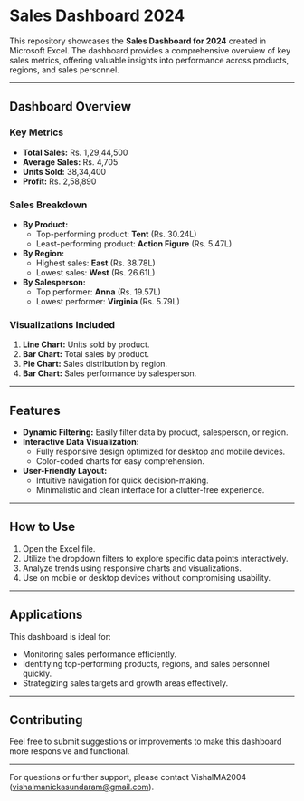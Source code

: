 # Sales Dashboard 2024

This repository showcases the **Sales Dashboard for 2024** created in Microsoft Excel. The dashboard provides a comprehensive overview of key sales metrics, offering valuable insights into performance across products, regions, and sales personnel.

---

## Dashboard Overview

### Key Metrics
- **Total Sales:** Rs. 1,29,44,500
- **Average Sales:** Rs. 4,705
- **Units Sold:** 38,34,400
- **Profit:** Rs. 2,58,890

### Sales Breakdown
- **By Product:**
  - Top-performing product: **Tent** (Rs. 30.24L)
  - Least-performing product: **Action Figure** (Rs. 5.47L)
- **By Region:**
  - Highest sales: **East** (Rs. 38.78L)
  - Lowest sales: **West** (Rs. 26.61L)
- **By Salesperson:**
  - Top performer: **Anna** (Rs. 19.57L)
  - Lowest performer: **Virginia** (Rs. 5.79L)

### Visualizations Included
1. **Line Chart:** Units sold by product.
2. **Bar Chart:** Total sales by product.
3. **Pie Chart:** Sales distribution by region.
4. **Bar Chart:** Sales performance by salesperson.

---

## Features
- **Dynamic Filtering:** Easily filter data by product, salesperson, or region.
- **Interactive Data Visualization:**
  - Fully responsive design optimized for desktop and mobile devices.
  - Color-coded charts for easy comprehension.
- **User-Friendly Layout:**
  - Intuitive navigation for quick decision-making.
  - Minimalistic and clean interface for a clutter-free experience.

---

## How to Use
1. Open the Excel file.
2. Utilize the dropdown filters to explore specific data points interactively.
3. Analyze trends using responsive charts and visualizations.
4. Use on mobile or desktop devices without compromising usability.

---

## Applications
This dashboard is ideal for:
- Monitoring sales performance efficiently.
- Identifying top-performing products, regions, and sales personnel quickly.
- Strategizing sales targets and growth areas effectively.

---

## Contributing
Feel free to submit suggestions or improvements to make this dashboard more responsive and functional.

---

For questions or further support, please contact VishalMA2004 (vishalmanickasundaram@gmail.com).
